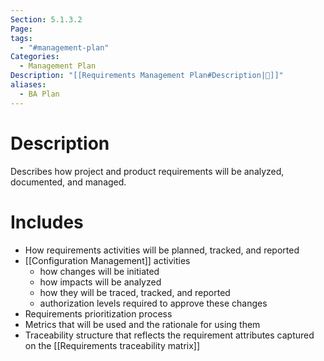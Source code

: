 ```yaml
---
Section: 5.1.3.2
Page: 
tags:
  - "#management-plan"
Categories:
  - Management Plan
Description: "[[Requirements Management Plan#Description|📝]]"
aliases:
  - BA Plan
---
```

# Description
Describes how project and product requirements will be analyzed, documented, and managed.
# Includes
- How requirements activities will be planned, tracked, and reported
- [[Configuration Management]] activities
	- how changes will be initiated
	- how impacts will be analyzed
	- how they will be traced, tracked, and reported
	- authorization levels required to approve these changes
- Requirements prioritization process
- Metrics that will be used and the rationale for using them
- Traceability structure that reflects the requirement attributes captured on the [[Requirements traceability matrix]]